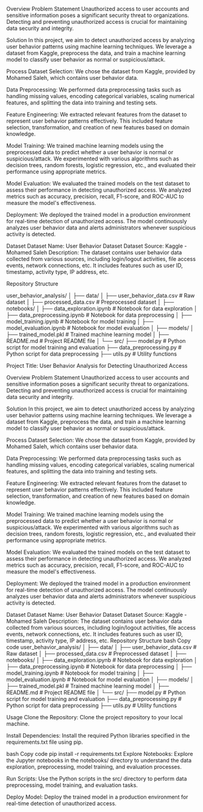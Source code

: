Overview
Problem Statement
Unauthorized access to user accounts and sensitive information poses a significant security threat to organizations. Detecting and preventing unauthorized access is crucial for maintaining data security and integrity.

Solution
In this project, we aim to detect unauthorized access by analyzing user behavior patterns using machine learning techniques. We leverage a dataset from Kaggle, preprocess the data, and train a machine learning model to classify user behavior as normal or suspicious/attack.

Process
Dataset Selection: We chose the dataset from Kaggle, provided by Mohamed Saleh, which contains user behavior data.

Data Preprocessing: We performed data preprocessing tasks such as handling missing values, encoding categorical variables, scaling numerical features, and splitting the data into training and testing sets.

Feature Engineering: We extracted relevant features from the dataset to represent user behavior patterns effectively. This included feature selection, transformation, and creation of new features based on domain knowledge.

Model Training: We trained machine learning models using the preprocessed data to predict whether a user behavior is normal or suspicious/attack. We experimented with various algorithms such as decision trees, random forests, logistic regression, etc., and evaluated their performance using appropriate metrics.

Model Evaluation: We evaluated the trained models on the test dataset to assess their performance in detecting unauthorized access. We analyzed metrics such as accuracy, precision, recall, F1-score, and ROC-AUC to measure the model's effectiveness.

Deployment: We deployed the trained model in a production environment for real-time detection of unauthorized access. The model continuously analyzes user behavior data and alerts administrators whenever suspicious activity is detected.

Dataset
Dataset Name: User Behavior Dataset
Dataset Source: Kaggle - Mohamed Saleh
Description: The dataset contains user behavior data collected from various sources, including login/logout activities, file access events, network connections, etc. It includes features such as user ID, timestamp, activity type, IP address, etc.

Repository Structure

user_behavior_analysis/
│
├── data/
│   ├── user_behavior_data.csv       # Raw dataset
│   ├── processed_data.csv           # Preprocessed dataset
│
├── notebooks/
│   ├── data_exploration.ipynb       # Notebook for data exploration
│   ├── data_preprocessing.ipynb     # Notebook for data preprocessing
│   ├── model_training.ipynb         # Notebook for model training
│   ├── model_evaluation.ipynb       # Notebook for model evaluation
│
├── models/
│   ├── trained_model.pkl            # Trained machine learning model
│
├── README.md                        # Project README file
│
└── src/
    ├── model.py                     # Python script for model training and evaluation
    ├── data_preprocessing.py        # Python script for data preprocessing
    ├── utils.py                     # Utility functions



Project Title: User Behavior Analysis for Detecting Unauthorized Access

Overview
Problem Statement
Unauthorized access to user accounts and sensitive information poses a significant security threat to organizations. Detecting and preventing unauthorized access is crucial for maintaining data security and integrity.

Solution
In this project, we aim to detect unauthorized access by analyzing user behavior patterns using machine learning techniques. We leverage a dataset from Kaggle, preprocess the data, and train a machine learning model to classify user behavior as normal or suspicious/attack.

Process
Dataset Selection: We chose the dataset from Kaggle, provided by Mohamed Saleh, which contains user behavior data.

Data Preprocessing: We performed data preprocessing tasks such as handling missing values, encoding categorical variables, scaling numerical features, and splitting the data into training and testing sets.

Feature Engineering: We extracted relevant features from the dataset to represent user behavior patterns effectively. This included feature selection, transformation, and creation of new features based on domain knowledge.

Model Training: We trained machine learning models using the preprocessed data to predict whether a user behavior is normal or suspicious/attack. We experimented with various algorithms such as decision trees, random forests, logistic regression, etc., and evaluated their performance using appropriate metrics.

Model Evaluation: We evaluated the trained models on the test dataset to assess their performance in detecting unauthorized access. We analyzed metrics such as accuracy, precision, recall, F1-score, and ROC-AUC to measure the model's effectiveness.

Deployment: We deployed the trained model in a production environment for real-time detection of unauthorized access. The model continuously analyzes user behavior data and alerts administrators whenever suspicious activity is detected.

Dataset
Dataset Name: User Behavior Dataset
Dataset Source: Kaggle - Mohamed Saleh
Description: The dataset contains user behavior data collected from various sources, including login/logout activities, file access events, network connections, etc. It includes features such as user ID, timestamp, activity type, IP address, etc.
Repository Structure
bash
Copy code
user_behavior_analysis/
│
├── data/
│   ├── user_behavior_data.csv       # Raw dataset
│   ├── processed_data.csv           # Preprocessed dataset
│
├── notebooks/
│   ├── data_exploration.ipynb       # Notebook for data exploration
│   ├── data_preprocessing.ipynb     # Notebook for data preprocessing
│   ├── model_training.ipynb         # Notebook for model training
│   ├── model_evaluation.ipynb       # Notebook for model evaluation
│
├── models/
│   ├── trained_model.pkl            # Trained machine learning model
│
├── README.md                        # Project README file
│
└── src/
    ├── model.py                     # Python script for model training and evaluation
    ├── data_preprocessing.py        # Python script for data preprocessing
    ├── utils.py                     # Utility functions



Usage
Clone the Repository: Clone the project repository to your local machine.

Install Dependencies: Install the required Python libraries specified in the requirements.txt file using pip.

bash
Copy code
pip install -r requirements.txt
Explore Notebooks: Explore the Jupyter notebooks in the notebooks/ directory to understand the data exploration, preprocessing, model training, and evaluation processes.

Run Scripts: Use the Python scripts in the src/ directory to perform data preprocessing, model training, and evaluation tasks.

Deploy Model: Deploy the trained model in a production environment for real-time detection of unauthorized access.

